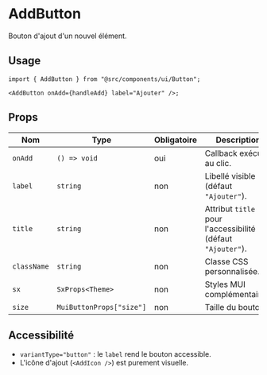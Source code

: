 # AddButton

Bouton d'ajout d'un nouvel élément.

## Usage

```tsx
import { AddButton } from "@src/components/ui/Button";

<AddButton onAdd={handleAdd} label="Ajouter" />;
```

## Props

| Nom         | Type                     | Obligatoire | Description                                                 |
| ----------- | ------------------------ | ----------- | ----------------------------------------------------------- |
| `onAdd`     | `() => void`             | oui         | Callback exécuté au clic.                                   |
| `label`     | `string`                 | non         | Libellé visible (défaut `"Ajouter"`).                       |
| `title`     | `string`                 | non         | Attribut `title` pour l'accessibilité (défaut `"Ajouter"`). |
| `className` | `string`                 | non         | Classe CSS personnalisée.                                   |
| `sx`        | `SxProps<Theme>`         | non         | Styles MUI complémentaires.                                 |
| `size`      | `MuiButtonProps["size"]` | non         | Taille du bouton.                                           |

## Accessibilité

- `variantType="button"` : le `label` rend le bouton accessible.
- L'icône d'ajout (`<AddIcon />`) est purement visuelle.
